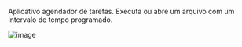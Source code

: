 Aplicativo agendador de tarefas. Executa ou abre um arquivo com um intervalo de tempo programado.

![image](https://github.com/ThiagoLira19/Agendador_de_tarefas_Java/assets/90116623/0d5218bf-8539-428a-98f1-30a895ef8074)
